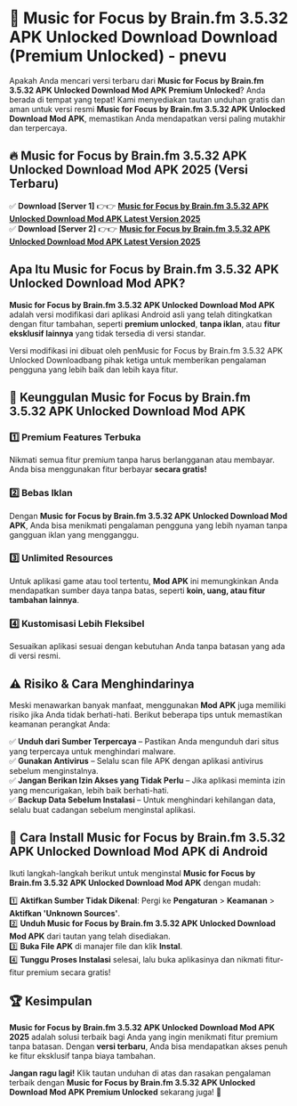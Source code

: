 # 🎯 Music for Focus by Brain.fm 3.5.32 APK Unlocked Download  Download (Premium Unlocked) -  pnevu

Apakah Anda mencari versi terbaru dari **Music for Focus by Brain.fm 3.5.32 APK Unlocked Download Mod APK Premium Unlocked**? Anda berada di tempat yang tepat! Kami menyediakan tautan unduhan gratis dan aman untuk versi resmi **Music for Focus by Brain.fm 3.5.32 APK Unlocked Download Mod APK**, memastikan Anda mendapatkan versi paling mutakhir dan terpercaya.

## 🔥 Music for Focus by Brain.fm 3.5.32 APK Unlocked Download Mod APK 2025 (Versi Terbaru)

✅ **Download [Server 1]** 👉👉 [**Music for Focus by Brain.fm 3.5.32 APK Unlocked Download Mod APK Latest Version 2025**](https://momento.my/?title=Music_for_Focus_by_Brain.fm_3.5.32_APK_Unlocked_Download)  
✅ **Download [Server 2]** 👉👉 [**Music for Focus by Brain.fm 3.5.32 APK Unlocked Download Mod APK Latest Version 2025**](https://momento.my/?title=Music_for_Focus_by_Brain.fm_3.5.32_APK_Unlocked_Download)  

## Apa Itu Music for Focus by Brain.fm 3.5.32 APK Unlocked Download Mod APK?

**Music for Focus by Brain.fm 3.5.32 APK Unlocked Download Mod APK** adalah versi modifikasi dari aplikasi Android asli yang telah ditingkatkan dengan fitur tambahan, seperti **premium unlocked**, **tanpa iklan**, atau **fitur eksklusif lainnya** yang tidak tersedia di versi standar.

Versi modifikasi ini dibuat oleh penMusic for Focus by Brain.fm 3.5.32 APK Unlocked Downloadbang pihak ketiga untuk memberikan pengalaman pengguna yang lebih baik dan lebih kaya fitur.

## 🎯 Keunggulan Music for Focus by Brain.fm 3.5.32 APK Unlocked Download Mod APK

### 1️⃣ Premium Features Terbuka
Nikmati semua fitur premium tanpa harus berlangganan atau membayar. Anda bisa menggunakan fitur berbayar **secara gratis!**

### 2️⃣ Bebas Iklan
Dengan **Music for Focus by Brain.fm 3.5.32 APK Unlocked Download Mod APK**, Anda bisa menikmati pengalaman pengguna yang lebih nyaman tanpa gangguan iklan yang mengganggu.

### 3️⃣ Unlimited Resources
Untuk aplikasi game atau tool tertentu, **Mod APK** ini memungkinkan Anda mendapatkan sumber daya tanpa batas, seperti **koin, uang, atau fitur tambahan lainnya**.

### 4️⃣ Kustomisasi Lebih Fleksibel
Sesuaikan aplikasi sesuai dengan kebutuhan Anda tanpa batasan yang ada di versi resmi.

## ⚠️ Risiko & Cara Menghindarinya

Meski menawarkan banyak manfaat, menggunakan **Mod APK** juga memiliki risiko jika Anda tidak berhati-hati. Berikut beberapa tips untuk memastikan keamanan perangkat Anda:

✅ **Unduh dari Sumber Terpercaya** – Pastikan Anda mengunduh dari situs yang terpercaya untuk menghindari malware.  
✅ **Gunakan Antivirus** – Selalu scan file APK dengan aplikasi antivirus sebelum menginstalnya.  
✅ **Jangan Berikan Izin Akses yang Tidak Perlu** – Jika aplikasi meminta izin yang mencurigakan, lebih baik berhati-hati.  
✅ **Backup Data Sebelum Instalasi** – Untuk menghindari kehilangan data, selalu buat cadangan sebelum menginstal aplikasi.

## 📌 Cara Install Music for Focus by Brain.fm 3.5.32 APK Unlocked Download Mod APK di Android

Ikuti langkah-langkah berikut untuk menginstal **Music for Focus by Brain.fm 3.5.32 APK Unlocked Download Mod APK** dengan mudah:

1️⃣ **Aktifkan Sumber Tidak Dikenal**: Pergi ke **Pengaturan** > **Keamanan** > **Aktifkan 'Unknown Sources'**.  
2️⃣ **Unduh Music for Focus by Brain.fm 3.5.32 APK Unlocked Download Mod APK** dari tautan yang telah disediakan.  
3️⃣ **Buka File APK** di manajer file dan klik **Instal**.  
4️⃣ **Tunggu Proses Instalasi** selesai, lalu buka aplikasinya dan nikmati fitur-fitur premium secara gratis!

## 🏆 Kesimpulan

**Music for Focus by Brain.fm 3.5.32 APK Unlocked Download Mod APK 2025** adalah solusi terbaik bagi Anda yang ingin menikmati fitur premium tanpa batasan. Dengan **versi terbaru**, Anda bisa mendapatkan akses penuh ke fitur eksklusif tanpa biaya tambahan.

**Jangan ragu lagi!** Klik tautan unduhan di atas dan rasakan pengalaman terbaik dengan **Music for Focus by Brain.fm 3.5.32 APK Unlocked Download Mod APK Premium Unlocked** sekarang juga! 🚀
